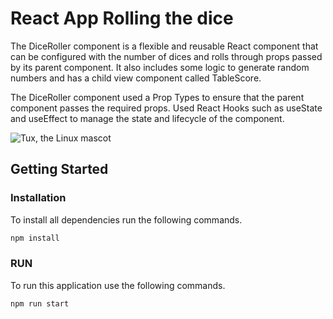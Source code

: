 # React App Rolling the dice

The DiceRoller component is a flexible and reusable React component that can be configured with the number of dices and rolls through props passed by its parent component. It also includes some logic to generate random numbers and has a child view component called TableScore.

The DiceRoller component used a Prop Types to ensure that the parent component passes the required props.
Used React Hooks such as useState and useEffect to manage the state and lifecycle of the component. 

![Tux, the Linux mascot](main/src/img/screenshot.png)
<!-- GETTING STARTED -->
## Getting Started

### Installation

To install all dependencies run the following commands.

  ```sh
  npm install
  ```

### RUN
To run this application use the following commands.

  ```sh
  npm run start
  ```


